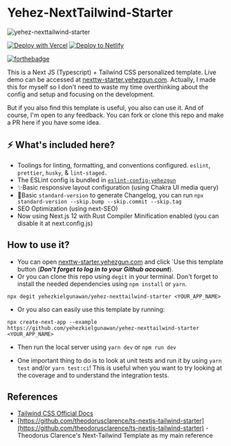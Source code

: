 # Yehez-NextTailwind-Starter

![yehez-nexttailwind-starter](https://socialify.git.ci/yehezkielgunawan/yehez-nexttailwind-starter/image?description=1&font=Inter&logo=https%3A%2F%2Fassets.vercel.com%2Fimage%2Fupload%2Fv1607554385%2Frepositories%2Fnext-js%2Fnext-logo.png&owner=1&pattern=Formal%20Invitation&theme=Dark)

[![Deploy with Vercel](https://vercel.com/button)](https://vercel.com/import/git?s=https://github.com/yehezkielgunawan/yehez-nexttailwind-starter) [![Deploy to Netlify](https://www.netlify.com/img/deploy/button.svg)](https://app.netlify.com/start/deploy?repository=https://github.com/yehezkielgunawan/yehez-nexttailwind-starter)

[![forthebadge](https://res.cloudinary.com/yehez/image/upload/v1635325228/made-by-typescript_mz1tue.svg)](https://forthebadge.com)

This is a Next JS (Typescript) + Tailwind CSS personalized template. Live demo can be accessed at [nexttw-starter.yehezgun.com](https://nexttw-starter.yehezgun.com/). Actually, I made this for myself so I don't need to waste my time overthinking about the config and setup and focusing on the development.

But if you also find this template is useful, you also can use it. And of course, I'm open to any feedback. You can fork or clone this repo and make a PR here if you have some idea.

## ⚡ What's included here?

- Toolings for linting, formatting, and conventions configured.
  `eslint`, `prettier`, `husky`, & `lint-staged.`
- The ESLint config is bundled in [`eslint-config-yehezgun`](https://www.npmjs.com/package/eslint-config-yehezgun)
- ✨Basic responsive layout configuration (using Chakra UI media query)
- 📜Basic `standard-version` to generate Changelog, you can run `npx standard-version --skip.bump --skip.commit --skip.tag`
- SEO Optimization (using next-SEO)
- Now using Next.js 12 with Rust Compiler Minification enabled (you can disable it at next.config.js)

## How to use it?

- You can open [nexttw-starter.yehezgun.com](https://nexttw-starter.yehezgun.com) and click `Use this template button (**_Don't forget to log in to your Github account_**).
- Or you can clone this repo using `degit` in your terminal. Don't forget to install the needed dependencies using `npm install` or `yarn`.

```
npx degit yehezkielgunawan/yehez-nexttailwind-starter <YOUR_APP_NAME>
```

- Or you also can easily use this template by running:

```
npx create-next-app --example https://github.com/yehezkielgunawan/yehez-nexttailwind-starter <YOUR_APP_NAME>
```

- Then run the local server using `yarn dev` or `npm run dev`

- One important thing to do is to look at unit tests and run it by using `yarn test` and/or `yarn test:ci`! This is useful when you want to try looking at the coverage and to understand the integration tests.

## References

- [Tailwind CSS Official Docs](https://tailwindcss.com/)
- [https://github.com/theodorusclarence/ts-nextjs-tailwind-starter](https://github.com/theodorusclarence/ts-nextjs-tailwind-starter) - Theodorus Clarence's Next-Tailwind Template as my main reference
